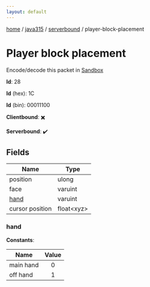 ```yaml
---
layout: default
---
```


[home](/)  /  [java315](/protocol/java315)  /  [serverbound](/protocol/java315/serverbound)  /  player-block-placement

# Player block placement

Encode/decode this packet in [Sandbox](../../../sandbox/java315#serverbound.player_block_placement)

**Id**: 28

**Id** (hex): 1C

**Id** (bin): 00011100

**Clientbound**: ✖️

**Serverbound**: ✔️

## Fields

Name | Type
---|---
position | ulong
face | varuint
[hand](#hand) | varuint
cursor position | float&lt;xyz&gt;

### hand

**Constants**:

Name | Value
---|:---:
main hand | 0
off hand | 1
